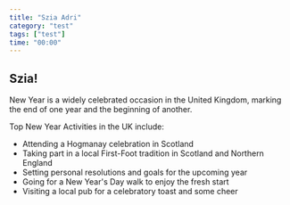 ```yaml
---
title: "Szia Adri"
category: "test"
tags: ["test"]
time: "00:00"
---
```


## Szia!

New Year is a widely celebrated occasion in the United Kingdom, marking the end
of one year and the beginning of another.

Top New Year Activities in the UK include:

- Attending a Hogmanay celebration in Scotland
- Taking part in a local First-Foot tradition in Scotland and Northern England
- Setting personal resolutions and goals for the upcoming year
- Going for a New Year's Day walk to enjoy the fresh start
- Visiting a local pub for a celebratory toast and some cheer
